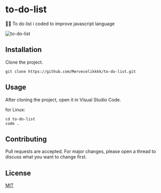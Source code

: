 # to-do-list
👩‍💻 To do list i coded to improve javascript language

![to-do-list](https://user-images.githubusercontent.com/51165242/190197726-fefa30af-3732-432c-93b9-f4534b026680.png)

## Installation
Clone the project.
```
git clone https://github.com/Mervecelikkkk/to-do-list.git
```
## Usage
After cloning the project, open it in Visual Studio Code.

for Linux:

```
cd to-do-list 
code .
```
## Contributing
Pull requests are accepted. For major changes, please open a thread to discuss what you want to change first.
## License
[MIT](https://github.com/Mervecelikkkk/to-do-list/blob/main/LICENSE)

